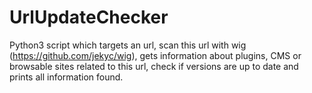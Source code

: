 # UrlUpdateChecker
Python3 script which targets an url, scan this url with wig (https://github.com/jekyc/wig), gets information about plugins, CMS or browsable sites related to this url, check if versions are up to date and prints all information found.  
